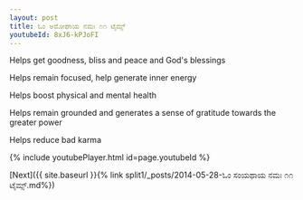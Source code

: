 ```yaml
---
layout: post
title: ಓಂ ಅಮೋಘಾಯ ನಮಃ ೧೧ ಟೈಮ್ಸ್
youtubeId: 8xJ6-kPJoFI
---
```

 
 
Helps get goodness, bliss and peace and God's blessings
 
Helps remain focused, help generate inner energy 
 
Helps boost physical and mental health 
 
Helps remain grounded and generates a sense of gratitude towards the greater power 
 
Helps reduce bad karma
 
 
 
 


{% include youtubePlayer.html id=page.youtubeId %}
 
[Next]({{ site.baseurl }}{% link  split1/_posts/2014-05-28-ಓಂ ಸಂಯಥಾಯ ನಮಃ ೧೧ ಟೈಮ್ಸ್.md%})
 
